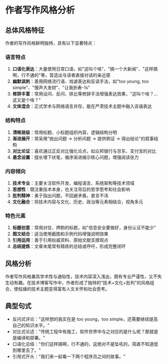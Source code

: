 # 作者写作风格分析

## 总体风格特征

作者的写作风格鲜明独特，具有以下显著特点：

### 语言特点

1. **口语化表达**：大量使用日常口语，如"这叫个啥"、"搞一个大新闻"、"这样搞啊，行不通的"等，营造出与读者直接对话的亲近感
2. **幽默讽刺**：善用网络流行语、戏谑表达和反讽手法，如"too young, too simple"、"慢声大发财"、"让我折寿-1s"
3. **修辞丰富**：常用设问、反问、排比等修辞手法增强表达效果，"这叫个啥？...这又是个啥？"
4. **文体混合**：正式学术与网络语言并存，能在严肃技术主题中融入诙谐表达

### 结构特点

1. **清晰层级**：常用标题、小标题组织内容，逻辑结构分明
2. **渐进展开**：常采用"抛出问题 → 分析问题 → 提供例证 → 得出结论"的叙事结构
3. **对比论证**：喜欢通过正反对比强化论点，如众邦银行与京东、支付宝的对比
4. **悬念设置**：擅长埋下伏笔，循序渐进揭示核心问题，增强阅读张力

### 内容倾向

1. **技术专业**：主要关注软件开发、编程语言、系统架构等技术领域
2. **思想性**：既注重技术本身，也关注背后的哲学思考和社会影响
3. **批判精神**：勇于指出问题，不回避矛盾，直言不讳
4. **文化融合**：将技术内容与文化、历史、政治等元素相结合，视角多元

### 特色元素

1. **标题创意**：常用对仗、押韵的标题，如"信息安全要做好，身份认证不能少"
2. **图文结合**：适当使用截图和示例代码增强说明效果
3. **引用运用**：善于引用权威资料、原始文献支撑观点
4. **总结提炼**：文章末尾常有精炼的总结或呼吁，形成完整闭环

## 风格分析

作者写作风格兼具学术性与通俗性，技术内容深入浅出，既有专业严谨性，又不失生动有趣。在技术博客写作中，作者形成了独特的"技术+文化+批判"的风格组合，使枯燥的技术主题变得富有人文关怀和社会思考。

## 典型句式

- 反问式评论："这样想的我实在是 too young，too simple，还需要继续提高自己的知识水平。"
- 对比式论述："传统工程中有施工，软件世界中与之对应的是什么呢？那就是是编译和部署。"
- 口语化总结："你们这样搞啊，行不通的，这绝对不是坠吼的，简直不知道低到哪里去了。"
- 引用式开头："我们来一起看一下两个程序员之间的故事。"
